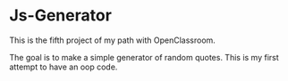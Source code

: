 # Js-Generator

This is the fifth project of my path with OpenClassroom.

The goal is to make a simple generator of random quotes.
This is my first attempt to have an oop code.
